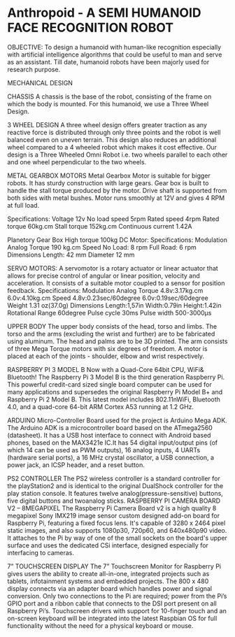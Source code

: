 # Anthropoid - A SEMI HUMANOID FACE RECOGNITION ROBOT

OBJECTIVE:
To design a humanoid with human-like recognition especially with artificial intelligence algorithms that could be useful to man and serve as an assistant. Till date, humanoid robots have been majorly used for research purpose.

MECHANICAL DESIGN

CHASSIS
A chassis is the base of the robot, consisting of the frame on which the body is mounted. For this humanoid, we use a Three Wheel Design.

3 WHEEL DESIGN
A three wheel design offers greater traction as any reactive force is distributed through only three points and the robot is well balanced even on uneven terrain. This design also reduces an additional wheel compared to a 4 wheeled robot which makes it cost effective.  Our design is a Three Wheeled Omni Robot i.e. two wheels parallel to each other and one wheel perpendicular to the two wheels.

METAL GEARBOX MOTORS
Metal Gearbox Motor is suitable for bigger robots. It has sturdy construction with large gears. Gear box is built to handle the stall torque produced by the motor. Drive shaft is supported from both sides with metal bushes. Motor runs smoothly at 12V and gives 4 RPM at full load.

Specifications:
Voltage	12v
No load speed	5rpm
Rated speed	4rpm
Rated torque	60kg.cm
Stall torque	152kg.cm
Continuous current	1.42A


Planetory Gear Box High torque 100kg DC Motor:
Specifications:
Modulation	Analog
Torque	190 kg.cm
Speed	No Load: 8 rpm
Full Road: 6 rpm
Dimensions	Length: 42 mm
Diameter	12 mm


SERVO MOTORS:
A servomotor is a rotary actuator or linear actuator that allows for precise control of angular or linear position, velocity and acceleration. It consists of a suitable motor coupled to a sensor for position feedback.
Specifications:
Modulation	Analog
Torque	4.8v:3.17kg.cm
6.0v:4.10kg.cm
Speed	4.8v:0.23sec/60degree
6.0v:0.19sec/60degree
Weight	1.31 oz(37.0g)
Dimensions	Length:1,57in
Width:0.79in
Height:1.42in
Rotational Range	60degree
Pulse cycle	30ms
Pulse width	500-3000µs

UPPER BODY
The upper body consists of the head, torso and limbs. The torso and the arms (excluding the wrist and further) are to be fabricated using aluminum. The head and palms are to be 3D printed.
The arm consists of three Mega Torque motors with six degrees of freedom. A motor is placed at each of the joints - shoulder, elbow and wrist respectively.
  

RASPBERRY PI 3 MODEL B
Now with a Quad-Core 64bit CPU, WiFi& Bluetooth! The Raspberry Pi 3 Model B is the third generation Raspberry Pi. This powerful credit-card sized single board computer can be used for many applications and supersedes the original Raspberry Pi Model B+ and Raspberry Pi 2 Model B. This latest model includes 802.11nWiFi, Bluetooth 4.0, and a quad-core 64-bit ARM Cortex A53 running at 1.2 GHz.

ARDUINO
Micro-Controller Board used for the project is Arduino Mega ADK. The Arduino ADK is a microcontroller board based on the ATmega2560 (datasheet). It has a USB host interface to connect with Android based phones, based on the MAX3421e IC.It has 54 digital input/output pins (of which 14 can be used as PWM outputs), 16 analog inputs, 4 UARTs (hardware serial ports), a 16 MHz crystal oscillator, 
a USB connection, a power jack, an ICSP header, and a reset button.

PS2 CONTROLLER
The PS2 wireless controller is a standard controller for the playStation2 and is identical to the original DualShock controller for the play station console. It features twelve analog(pressure-sensitive) buttons, five digital buttons and twoanalog sticks. 
RASPBERRY PI CAMERA BOARD V2 – 8MEGAPIXEL
The Raspberry Pi Camera Board v2 is a high quality 8 megapixel Sony IMX219 image sensor custom designed add-on board for Raspberry Pi, featuring a fixed focus lens. It's capable of 3280 x 2464 pixel static images, and also supports 1080p30, 720p60, and 640x480p90 video.
It attaches to the Pi by way of one of the small sockets on the board's upper surface and uses the dedicated CSi interface, designed especially for interfacing to cameras.

7” TOUCHSCREEN DISPLAY
The 7” Touchscreen Monitor for Raspberry Pi gives users the ability to create all-in-one, integrated projects such as tablets, infotainment systems and embedded projects. The 800 x 480 display connects via an adapter board which handles power and signal conversion. Only two connections to the Pi are required; power from the Pi’s GPIO port and a ribbon cable that connects to the DSI port present on all Raspberry Pi’s.  Touchscreen drivers with support for 10-finger touch and an on-screen keyboard will be integrated into the latest Raspbian OS for full functionality without the need for a physical keyboard or mouse.



